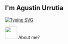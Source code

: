 ## I'm Agustin Urrutia


[![Typing SVG](https://readme-typing-svg.demolab.com?font=Fira+Code&duration=6000&pause=1000&color=E5BDF7&background=65618862&center=true&vCenter=true&multiline=true&repeat=false&random=true&width=490&height=82&lines=Hi+there%F0%9F%91%8B%2C+i'm+Full+Stack+Developer%F0%9F%9A%80)](https://git.io/typing-svg)

<picture> <img src = "https://i.gifer.com/33HU.gif" width = 40px>  </picture> About me?

